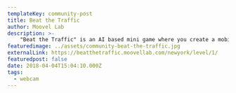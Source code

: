 ```yaml
---
templateKey: community-post
title: Beat the Traffic
author: Moovel Lab
description: >-
    "Beat the Traffic" is an AI based mini game where you create a mobility wonderland in cities around the world. Players can globally enchant traffic jams at iconic locations and turn them into nicer things like unicorns, rainbows and driving trees. 
featuredimage: ../assets/community-beat-the-traffic.jpg
externalLink: https://beatthetraffic.moovellab.com/newyork/level/1/
featuredpost: false
date: 2018-04-04T15:04:10.000Z
tags:
  - webcam
---
```

